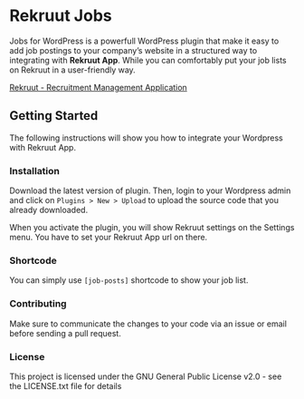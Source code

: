 # Rekruut Jobs
Jobs for WordPress is a powerfull WordPress plugin that make it easy to add job postings to your company’s website in a structured way to integrating with **Rekruut App**. While you can comfortably put your job lists on Rekruut in a user-friendly way.

[Rekruut - Recruitment Management Application](https://codecanyon.net/item/rekruut-recruitment-management-application/23178160)

## Getting Started
The following instructions will show you how to integrate your Wordpress with Rekruut App.

### Installation
Download the latest version of plugin. Then, login to your Wordpress admin and click on `Plugins > New > Upload` to upload the source code that you already downloaded.

When you activate the plugin, you will show Rekruut settings on the Settings menu. You have to set your Rekruut App url on there.

### Shortcode
You can simply use `[job-posts]` shortcode to show your job list.

### Contributing
Make sure to communicate the changes to your code via an issue or email before sending a pull request.

### License
This project is licensed under the GNU General Public License v2.0 - see the LICENSE.txt file for details
